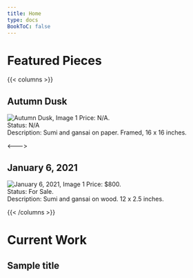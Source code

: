 ```yaml
---
title: Home
type: docs
BookToC: false
---
```


# Featured Pieces

{{< columns >}}

## Autumn Dusk

![Autumn Dusk, Image 1](/images/gallery/Autumn_Dusk1.webp)
Price: N/A.  
Status: N/A  
Description: Sumi and gansai on paper. Framed, 16 x 16 inches.

<--->

## January 6, 2021
![January 6, 2021, Image 1](/images/gallery/Kokeshi3.webp)
Price: $800.  
Status: For Sale.  
Description: Sumi and gansai on wood. 12 x 2.5 inches.

{{< /columns >}}

# Current Work

## Sample title
